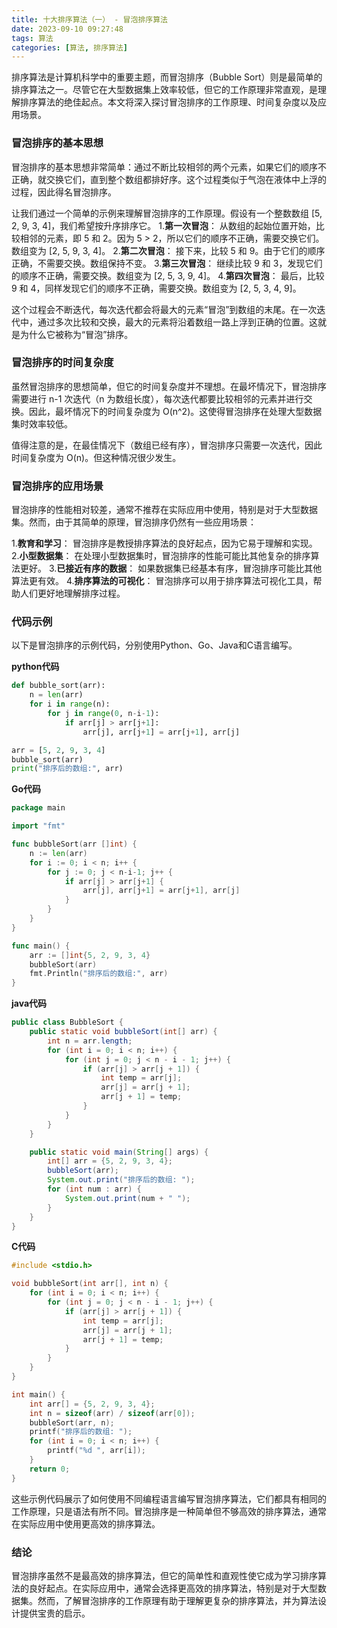 ```yaml
---
title: 十大排序算法（一） - 冒泡排序算法
date: 2023-09-10 09:27:48
tags: 算法
categories: [算法, 排序算法]
---
```


排序算法是计算机科学中的重要主题，而冒泡排序（Bubble Sort）则是最简单的排序算法之一。尽管它在大型数据集上效率较低，但它的工作原理非常直观，是理解排序算法的绝佳起点。本文将深入探讨冒泡排序的工作原理、时间复杂度以及应用场景。
<!--more-->

### 冒泡排序的基本思想
冒泡排序的基本思想非常简单：通过不断比较相邻的两个元素，如果它们的顺序不正确，就交换它们，直到整个数组都排好序。这个过程类似于气泡在液体中上浮的过程，因此得名冒泡排序。

让我们通过一个简单的示例来理解冒泡排序的工作原理。假设有一个整数数组 [5, 2, 9, 3, 4]，我们希望按升序排序它。
1.**第一次冒泡**： 从数组的起始位置开始，比较相邻的元素，即 5 和 2。因为 5 > 2，所以它们的顺序不正确，需要交换它们。数组变为 [2, 5, 9, 3, 4]。
2.**第二次冒泡**： 接下来，比较 5 和 9。由于它们的顺序正确，不需要交换。数组保持不变。
3.**第三次冒泡**： 继续比较 9 和 3，发现它们的顺序不正确，需要交换。数组变为 [2, 5, 3, 9, 4]。
4.**第四次冒泡**： 最后，比较 9 和 4，同样发现它们的顺序不正确，需要交换。数组变为 [2, 5, 3, 4, 9]。

这个过程会不断迭代，每次迭代都会将最大的元素“冒泡”到数组的末尾。在一次迭代中，通过多次比较和交换，最大的元素将沿着数组一路上浮到正确的位置。这就是为什么它被称为“冒泡”排序。

### 冒泡排序的时间复杂度
虽然冒泡排序的思想简单，但它的时间复杂度并不理想。在最坏情况下，冒泡排序需要进行 n-1 次迭代（n 为数组长度），每次迭代都要比较相邻的元素并进行交换。因此，最坏情况下的时间复杂度为 O(n^2)。这使得冒泡排序在处理大型数据集时效率较低。

值得注意的是，在最佳情况下（数组已经有序），冒泡排序只需要一次迭代，因此时间复杂度为 O(n)。但这种情况很少发生。

### 冒泡排序的应用场景
冒泡排序的性能相对较差，通常不推荐在实际应用中使用，特别是对于大型数据集。然而，由于其简单的原理，冒泡排序仍然有一些应用场景：

1.**教育和学习**： 冒泡排序是教授排序算法的良好起点，因为它易于理解和实现。
2.**小型数据集**： 在处理小型数据集时，冒泡排序的性能可能比其他复杂的排序算法更好。
3.**已接近有序的数据**： 如果数据集已经基本有序，冒泡排序可能比其他算法更有效。
4.**排序算法的可视化**： 冒泡排序可以用于排序算法可视化工具，帮助人们更好地理解排序过程。

### 代码示例
以下是冒泡排序的示例代码，分别使用Python、Go、Java和C语言编写。

**python代码**
```python
def bubble_sort(arr):
    n = len(arr)
    for i in range(n):
        for j in range(0, n-i-1):
            if arr[j] > arr[j+1]:
                arr[j], arr[j+1] = arr[j+1], arr[j]

arr = [5, 2, 9, 3, 4]
bubble_sort(arr)
print("排序后的数组:", arr)
```

**Go代码**
```Go
package main

import "fmt"

func bubbleSort(arr []int) {
    n := len(arr)
    for i := 0; i < n; i++ {
        for j := 0; j < n-i-1; j++ {
            if arr[j] > arr[j+1] {
                arr[j], arr[j+1] = arr[j+1], arr[j]
            }
        }
    }
}

func main() {
    arr := []int{5, 2, 9, 3, 4}
    bubbleSort(arr)
    fmt.Println("排序后的数组:", arr)
}
```

**java代码**
```java
public class BubbleSort {
    public static void bubbleSort(int[] arr) {
        int n = arr.length;
        for (int i = 0; i < n; i++) {
            for (int j = 0; j < n - i - 1; j++) {
                if (arr[j] > arr[j + 1]) {
                    int temp = arr[j];
                    arr[j] = arr[j + 1];
                    arr[j + 1] = temp;
                }
            }
        }
    }

    public static void main(String[] args) {
        int[] arr = {5, 2, 9, 3, 4};
        bubbleSort(arr);
        System.out.print("排序后的数组: ");
        for (int num : arr) {
            System.out.print(num + " ");
        }
    }
}
```

**C代码**
```C
#include <stdio.h>

void bubbleSort(int arr[], int n) {
    for (int i = 0; i < n; i++) {
        for (int j = 0; j < n - i - 1; j++) {
            if (arr[j] > arr[j + 1]) {
                int temp = arr[j];
                arr[j] = arr[j + 1];
                arr[j + 1] = temp;
            }
        }
    }
}

int main() {
    int arr[] = {5, 2, 9, 3, 4};
    int n = sizeof(arr) / sizeof(arr[0]);
    bubbleSort(arr, n);
    printf("排序后的数组: ");
    for (int i = 0; i < n; i++) {
        printf("%d ", arr[i]);
    }
    return 0;
}
```

这些示例代码展示了如何使用不同编程语言编写冒泡排序算法，它们都具有相同的工作原理，只是语法有所不同。冒泡排序是一种简单但不够高效的排序算法，通常在实际应用中使用更高效的排序算法。

### 结论
冒泡排序虽然不是最高效的排序算法，但它的简单性和直观性使它成为学习排序算法的良好起点。在实际应用中，通常会选择更高效的排序算法，特别是对于大型数据集。然而，了解冒泡排序的工作原理有助于理解更复杂的排序算法，并为算法设计提供宝贵的启示。

